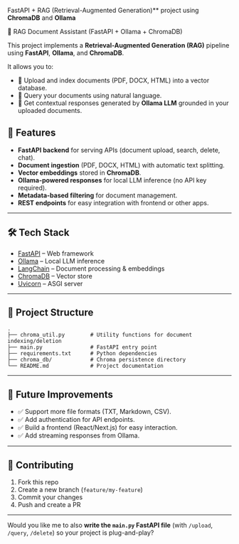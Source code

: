 FastAPI + RAG (Retrieval-Augmented Generation)** project using **ChromaDB** and **Ollama**


 📘 RAG Document Assistant (FastAPI + Ollama + ChromaDB)

This project implements a **Retrieval-Augmented Generation (RAG)** pipeline using **FastAPI**, **Ollama**, and **ChromaDB**.

It allows you to:

* 📂 Upload and index documents (PDF, DOCX, HTML) into a vector database.
* 🔎 Query your documents using natural language.
* 🤖 Get contextual responses generated by **Ollama LLM** grounded in your uploaded documents.



## 🚀 Features

* **FastAPI backend** for serving APIs (document upload, search, delete, chat).
* **Document ingestion** (PDF, DOCX, HTML) with automatic text splitting.
* **Vector embeddings** stored in **ChromaDB**.
* **Ollama-powered responses** for local LLM inference (no API key required).
* **Metadata-based filtering** for document management.
* **REST endpoints** for easy integration with frontend or other apps.

---

## 🛠️ Tech Stack

* [FastAPI](https://fastapi.tiangolo.com/) – Web framework
* [Ollama](https://ollama.ai) – Local LLM inference
* [LangChain](https://www.langchain.com/) – Document processing & embeddings
* [ChromaDB](https://www.trychroma.com/) – Vector store
* [Uvicorn](https://www.uvicorn.org/) – ASGI server

---

## 📂 Project Structure

```
.
├── chroma_util.py        # Utility functions for document indexing/deletion
├── main.py               # FastAPI entry point
├── requirements.txt      # Python dependencies
├── chroma_db/            # Chroma persistence directory
└── README.md             # Project documentation
```

---



## 🔮 Future Improvements

* ✅ Support more file formats (TXT, Markdown, CSV).
* ✅ Add authentication for API endpoints.
* ✅ Build a frontend (React/Next.js) for easy interaction.
* ✅ Add streaming responses from Ollama.

---

## 🤝 Contributing

1. Fork this repo
2. Create a new branch (`feature/my-feature`)
3. Commit your changes
4. Push and create a PR

---


Would you like me to also **write the `main.py` FastAPI file** (with `/upload`, `/query`, `/delete`) so your project is plug-and-play?
